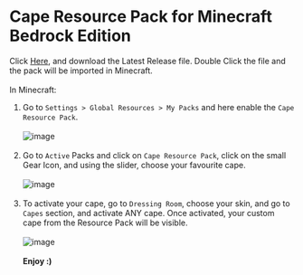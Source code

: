 # Cape Resource Pack for Minecraft Bedrock Edition

Click [Here](https://github.com/Skanda-P-R/Cape-Resource-Pack-MC-Bedrock/releases), and download the Latest Release file. Double Click the file and the pack will be imported in Minecraft.
<br>
<br>In Minecraft:
1. Go to ```Settings > Global Resources > My Packs``` and here enable the ```Cape Resource Pack```. <br><br>![image](https://github.com/user-attachments/assets/f881e3a4-cdfc-4df4-8da8-856afc315e82)
<br><br>
2. Go to ```Active``` Packs and click on ```Cape Resource Pack```, click on the small Gear Icon, and using the slider, choose your favourite cape.<br><br>![image](https://github.com/user-attachments/assets/9c990e72-7d6e-4838-ba66-86c0cde41834)
<br><br>
3. To activate your cape, go to ```Dressing Room```, choose your skin, and go to ```Capes``` section, and activate ANY cape. Once activated, your custom cape from the Resource Pack will be visible.<br><br>![image](https://github.com/user-attachments/assets/9768871d-1215-44d8-8d20-78e4981351d2)
<br><br>
**Enjoy :)**
